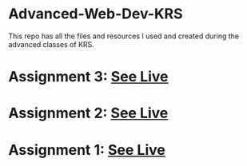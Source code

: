 # Advanced-Web-Dev-KRS
This repo has all the files and resources I used and created during the advanced classes of KRS.


# Assignment 3: <a href="https://amajaying.github.io/Advanced-Web-Dev-KRS/Assignments/Assignment%203/">See Live</a>

# Assignment 2: <a href="https://amajaying.github.io/Advanced-Web-Dev-KRS/Assignments/Assignment%202/">See Live</a>

# Assignment 1: <a href="https://amajaying.github.io/Advanced-Web-Dev-KRS/Assignments/Assignment%201/">See Live</a>
